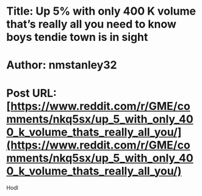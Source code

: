# Title: Up 5% with only 400 K volume that’s really all you need to know boys tendie town is in sight
# Author: nmstanley32
# Post URL: [https://www.reddit.com/r/GME/comments/nkq5sx/up_5_with_only_400_k_volume_thats_really_all_you/](https://www.reddit.com/r/GME/comments/nkq5sx/up_5_with_only_400_k_volume_thats_really_all_you/)


Hodl